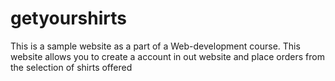 # getyourshirts

This is a sample website as a part of a Web-development course.
This website allows you to create a account in out website and place orders from the selection of shirts offered
